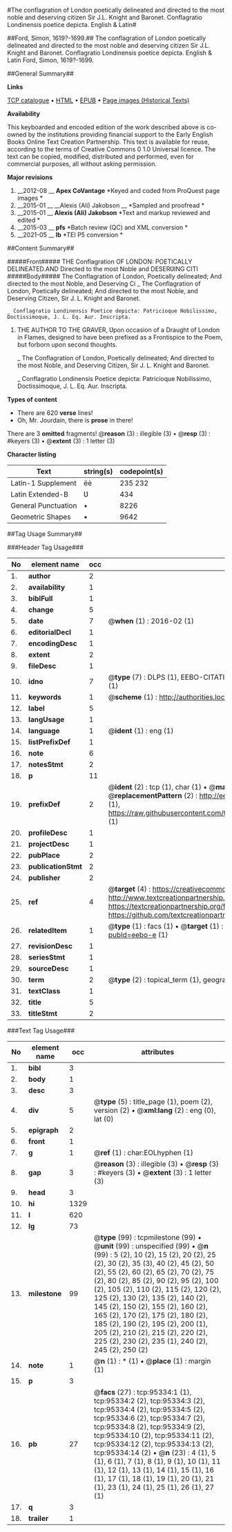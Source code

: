 #The conflagration of London poetically delineated and directed to the most noble and deserving citizen Sir J.L. Knight and Baronet. Conflagratio Londinensis poetice depicta. English & Latin#

##Ford, Simon, 1619?-1699.##
The conflagration of London poetically delineated and directed to the most noble and deserving citizen Sir J.L. Knight and Baronet.
Conflagratio Londinensis poetice depicta. English & Latin
Ford, Simon, 1619?-1699.

##General Summary##

**Links**

[TCP catalogue](http://www.ota.ox.ac.uk/tcp/)  • 
[HTML](http://tei.it.ox.ac.uk/tcp/Texts-HTML/free/A39/A39908.html)  • 
[EPUB](http://tei.it.ox.ac.uk/tcp/Texts-EPUB/free/A39/A39908.epub) • 
[Page images (Historical Texts)](https://historicaltexts.jisc.ac.uk/eebo-12911727e)

**Availability**

This keyboarded and encoded edition of the work described above is co-owned by the
    institutions providing financial support to the Early English Books Online Text Creation
    Partnership. This text is available for reuse, according to the terms of  Creative Commons 0 1.0 Universal
    licence. The text can be copied, modified, distributed and performed, even for commercial
    purposes, all without asking permission.

**Major revisions**

1. __2012-08 __ __Apex CoVantage__ *Keyed and coded from ProQuest page images *
1. __2015-01 __ __Alexis (Ali) Jakobson __ *Sampled and proofread *
1. __2015-01 __ __Alexis (Ali) Jakobson__ *Text and markup reviewed and edited *
1. __2015-03 __ __pfs__ *Batch review (QC) and XML conversion *
1. __2021-05 __ __lb__ *TEI P5 conversion *

##Content Summary##

#####Front#####
THE Conflagration OF LONDON: POETICALLY DELINEATED.AND Directed to the most Noble and DESERƲING CITI
#####Body#####
The Conflagration of London, Poetically delineated; And directed to the most Noble, and Deserving Ci
    _ The Conflagration of London, Poetically delineated; And directed to the most Noble, and Deserving Citizen, Sir J. L. Knight and Baronet.

    _ Conflagratio Londinensis Poetice depicta: Patricioque Nobilissimo, Doctissimoque, J. L. Eq. Aur. Inscripta.

1. THE AUTHOR TO THE GRAVER, Ʋpon occasion of a Draught of London in Flames, designed to have been prefixed as a Frontispice to the Poem, but forborn upon second thoughts.

    _ The Conflagration of London, Poetically delineated; And directed to the most Noble, and Deserving Citizen, Sir J. L. Knight and Baronet.

    _ Conflagratio Londinensis Poetice depicta: Patricioque Nobilissimo, Doctissimoque, J. L. Eq. Aur. Inscripta.

**Types of content**

  * There are 620 **verse** lines!
  * Oh, Mr. Jourdain, there is **prose** in there!

There are 3 **omitted** fragments! 
 @__reason__ (3) : illegible (3)  •  @__resp__ (3) : #keyers (3)  •  @__extent__ (3) : 1 letter (3)

**Character listing**


|Text|string(s)|codepoint(s)|
|---|---|---|
|Latin-1 Supplement|ëè|235 232|
|Latin Extended-B|Ʋ|434|
|General Punctuation|•|8226|
|Geometric Shapes|▪|9642|

##Tag Usage Summary##

###Header Tag Usage###

|No|element name|occ|attributes|
|---|---|---|---|
|1.|__author__|2||
|2.|__availability__|1||
|3.|__biblFull__|1||
|4.|__change__|5||
|5.|__date__|7| @__when__ (1) : 2016-02 (1)|
|6.|__editorialDecl__|1||
|7.|__encodingDesc__|1||
|8.|__extent__|2||
|9.|__fileDesc__|1||
|10.|__idno__|7| @__type__ (7) : DLPS (1), EEBO-CITATION (1), VID (1), EEBO-PROQUEST (1), STC (2), OCLC (1)|
|11.|__keywords__|1| @__scheme__ (1) : http://authorities.loc.gov/ (1)|
|12.|__label__|5||
|13.|__langUsage__|1||
|14.|__language__|1| @__ident__ (1) : eng (1)|
|15.|__listPrefixDef__|1||
|16.|__note__|6||
|17.|__notesStmt__|2||
|18.|__p__|11||
|19.|__prefixDef__|2| @__ident__ (2) : tcp (1), char (1)  •  @__matchPattern__ (2) : ([0-9\-]+):([0-9IVX]+) (1), (.+) (1)  •  @__replacementPattern__ (2) : http://eebo.chadwyck.com/downloadtiff?vid=$1&page=$2 (1), https://raw.githubusercontent.com/textcreationpartnership/Texts/master/tcpchars.xml#$1 (1)|
|20.|__profileDesc__|1||
|21.|__projectDesc__|1||
|22.|__pubPlace__|2||
|23.|__publicationStmt__|2||
|24.|__publisher__|2||
|25.|__ref__|4| @__target__ (4) : https://creativecommons.org/publicdomain/zero/1.0/ (1), http://www.textcreationpartnership.org/docs/. (1), https://textcreationpartnership.org/faq/#faq05 (1), https://github.com/textcreationpartnership (1)|
|26.|__relatedItem__|1| @__type__ (1) : facs (1)  •  @__target__ (1) : https://data.historicaltexts.jisc.ac.uk/view?pubId=eebo-e (1)|
|27.|__revisionDesc__|1||
|28.|__seriesStmt__|1||
|29.|__sourceDesc__|1||
|30.|__term__|2| @__type__ (2) : topical_term (1), geographic_name (1)|
|31.|__textClass__|1||
|32.|__title__|5||
|33.|__titleStmt__|2||


###Text Tag Usage###

|No|element name|occ|attributes|
|---|---|---|---|
|1.|__bibl__|3||
|2.|__body__|1||
|3.|__desc__|3||
|4.|__div__|5| @__type__ (5) : title_page (1), poem (2), version (2)  •  @__xml:lang__ (2) : eng (0), lat (0)|
|5.|__epigraph__|2||
|6.|__front__|1||
|7.|__g__|1| @__ref__ (1) : char:EOLhyphen (1)|
|8.|__gap__|3| @__reason__ (3) : illegible (3)  •  @__resp__ (3) : #keyers (3)  •  @__extent__ (3) : 1 letter (3)|
|9.|__head__|3||
|10.|__hi__|1329||
|11.|__l__|620||
|12.|__lg__|73||
|13.|__milestone__|99| @__type__ (99) : tcpmilestone (99)  •  @__unit__ (99) : unspecified (99)  •  @__n__ (99) : 5 (2), 10 (2), 15 (2), 20 (2), 25 (2), 30 (2), 35 (3), 40 (2), 45 (2), 50 (2), 55 (2), 60 (2), 65 (2), 70 (2), 75 (2), 80 (2), 85 (2), 90 (2), 95 (2), 100 (2), 105 (2), 110 (2), 115 (2), 120 (2), 125 (2), 130 (2), 135 (2), 140 (2), 145 (2), 150 (2), 155 (2), 160 (2), 165 (2), 170 (2), 175 (2), 180 (2), 185 (2), 190 (2), 195 (2), 200 (1), 205 (2), 210 (2), 215 (2), 220 (2), 225 (2), 230 (2), 235 (1), 240 (2), 245 (2), 250 (2)|
|14.|__note__|1| @__n__ (1) : * (1)  •  @__place__ (1) : margin (1)|
|15.|__p__|3||
|16.|__pb__|27| @__facs__ (27) : tcp:95334:1 (1), tcp:95334:2 (2), tcp:95334:3 (2), tcp:95334:4 (2), tcp:95334:5 (2), tcp:95334:6 (2), tcp:95334:7 (2), tcp:95334:8 (2), tcp:95334:9 (2), tcp:95334:10 (2), tcp:95334:11 (2), tcp:95334:12 (2), tcp:95334:13 (2), tcp:95334:14 (2)  •  @__n__ (23) : 4 (1), 5 (1), 6 (1), 7 (1), 8 (1), 9 (1), 10 (1), 11 (1), 12 (1), 13 (1), 14 (1), 15 (1), 16 (1), 17 (1), 18 (1), 19 (1), 20 (1), 21 (1), 23 (1), 24 (1), 25 (1), 26 (1), 27 (1)|
|17.|__q__|3||
|18.|__trailer__|1||
